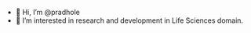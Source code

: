 - 👋 Hi, I’m @pradhole
- 👀 I’m interested in research and development in Life Sciences domain.

<!---
pradhole/pradhole is a ✨ special ✨ repository because its `README.md` (this file) appears on your GitHub profile.
You can click the Preview link to take a look at your changes.
--->
